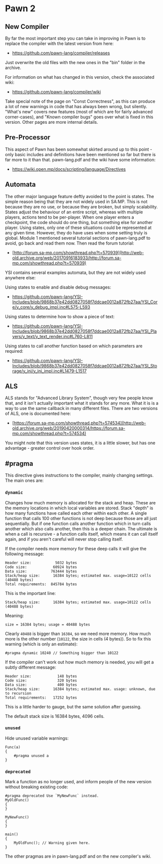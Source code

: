# Pawn 2

## New Compiler

By far the most important step you can take in improving in Pawn is to replace the compiler with the latest version from here:

* https://github.com/pawn-lang/compiler/releases

Just overwrite the old files with the new ones in the "bin" folder in the archive.

For information on what has changed in this version, check the associated wiki:

* https://github.com/pawn-lang/compiler/wiki

Take special note of the page on "Const Correctness", as this can produce a lot of new warnings in code that has always been wrong, but silently.  "What's new" covers new features (most of which are for fairly advanced corner-cases), and "Known compiler bugs" goes over what is fixed in this version.  Other pages are more internal details.

## Pre-Processor

This aspect of Pawn has been somewhat skirted around up to this point - only basic includes and definitions have been mentioned so far but there is far more to it than that.  pawn-lang.pdf and the wiki have some information:

* https://wiki.open.mp/docs/scripting/language/Directives

## Automata

The other major language feature deftly avoided to the point is states.  The simple reason being that they are not widely used in SA:MP.  This is not because they are no use, or because they are broken, but simply scalability.  States adjust the behaviour of an entire script, whereas with multiple players, actions tend to be per-player.  When one player enters a checkpoint, the code should do one thing, but something else for another player.  Using states, only one of these situations could be represented at any given time.  However, they do have uses when some setting truly is global.  Module 1 mentioned several tutorial sections of pawn-lang.pdf to avoid, go back and read them now.  Then read the forum tutorial:

* [http://forum.sa-mp.com/showthread.php?t=570939](http://web-old.archive.org/web/20170916183933/http://forum.sa-mp.com/showthread.php?t=570939)

YSI contains several examples automata, but they are not widely used anywhere else:

Using states to enable and disable debug messages:

* https://github.com/pawn-lang/YSI-Includes/blob/9868b37e42dd0827058f7ddcae0012a872fb27aa/YSI_Core/y_core/y_debug_impl.inc#L575-L593

Using states to determine how to show a piece of text:

* https://github.com/pawn-lang/YSI-Includes/blob/9868b37e42dd0827058f7ddcae0012a872fb27aa/YSI_Players/y_text/y_text_render.inc#L760-L811

Using states to call another function based on which parameters are required:

* https://github.com/pawn-lang/YSI-Includes/blob/9868b37e42dd0827058f7ddcae0012a872fb27aa/YSI_Storage/y_ini/y_ini_impl.inc#L1479-L1517

## ALS

ALS stands for "Advanced Library System", though very few people know that, and it isn't actually important what it stands for any more.  What it is is a way to use the same callback in many different files.  There are two versions of ALS, one is documented here:

* [https://forum.sa-mp.com/showthread.php?t=574534](http://web-old.archive.org/web/20190420000314/https://forum.sa-mp.com/showthread.php?t=574534)

<!--
The other is documented here:

* https://forum.sa-mp.com/showpost.php?p=4091581
-->
You might note that this version uses states, it is a little slower, but has one advantage - greater control over hook order.

## #pragma

This directive gives instructions to the compiler, mainly changing settings.  The main ones are:

### `dynamic`

Changes how much memory is allocated for the stack and heap.  These are the memory locations in which local variables are stored.  Stack "depth" is how many functions have called each other within each other.  A single function that calls 100 other functions is not deep because those are all just sequentially.  But if one function calls another function which in turn calls another which also calls another, then this is a deeper chain.  The ultimate is when a call is recursive - a function calls itself, which means it can call itself again, and if you aren't careful will never stop calling itself.

If the compiler needs more memory for these deep calls it will give the following message:

```
Header size:           5032 bytes
Code size:            60924 bytes
Data size:           763444 bytes
Stack/heap size:      16384 bytes; estimated max. usage=10122 cells (40488 bytes)
Total requirements:  845784 bytes
```

This is the important line:

```
Stack/heap size:      16384 bytes; estimated max. usage=10122 cells (40488 bytes)
```

Meaning:

```
size = 16384 bytes; usage = 40488 bytes
```

Clearly `40488` is bigger than `16384`, so we need more memory.  How much more is the other number (`10122`, the size in cells (4 bytes)).  So to fix this warning (which is only an estimate):

```pawn
#pragma dynamic 10240 // Something bigger than 10122
```

If the compiler can't work out how much memory is needed, you will get a subtly different message:

```
Header size:            148 bytes
Code size:              320 bytes
Data size:              400 bytes
Stack/heap size:      16384 bytes; estimated max. usage: unknown, due to recursion
Total requirements:   17252 bytes
```

This is a little harder to gauge, but the same solution after guessing.

The default stack size is 16384 bytes, 4096 cells.

### `unused`

Hide unused variable warnings:

```pawn
Func(a)
{
	#pragma unused a
}
```

### `deprecated`

Mark a function as no longer used, and inform people of the new version without breaking existing code:


```pawn
#pragma deprecated Use `MyNewFunc` instead.
MyOldFunc()
{
}

MyNewFunc()
{
}

main()
{
	MyOldFunc(); // Warning given here.
}
```

The other pragmas are in pawn-lang.pdf and on the new compiler's wiki.

